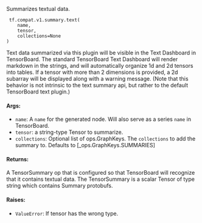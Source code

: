 
Summarizes textual data.

```
 tf.compat.v1.summary.text(
    name,
    tensor,
    collections=None
)
```

Text data summarized via this plugin will be visible in the Text Dashboard in TensorBoard. The standard TensorBoard Text Dashboard will render markdown in the strings, and will automatically organize 1d and 2d tensors into tables. If a tensor with more than 2 dimensions is provided, a 2d subarray will be displayed along with a warning message. (Note that this behavior is not intrinsic to the text summary api, but rather to the default TensorBoard text plugin.)
#### Args:
- `name`: A `name` for the generated node. Will also serve as a series `name` in TensorBoard.
- `tensor`: a string-type Tensor to summarize.
- `collections`: Optional list of ops.GraphKeys. The `collections` to add the summary to. Defaults to [_ops.GraphKeys.SUMMARIES]
#### Returns:

A TensorSummary op that is configured so that TensorBoard will recognize that it contains textual data. The TensorSummary is a scalar Tensor of type string which contains Summary protobufs.
#### Raises:
- `ValueError`: If tensor has the wrong type.

